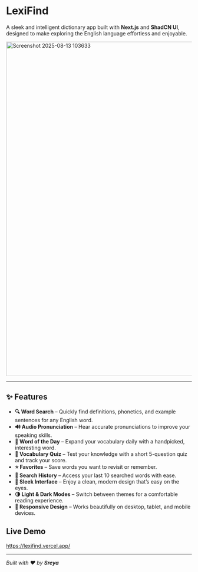 # LexiFind

A sleek and intelligent dictionary app built with **Next.js** and **ShadCN UI**, designed to make exploring the English language effortless and enjoyable. 

<img width="862" height="907" alt="Screenshot 2025-08-13 103633" src="https://github.com/user-attachments/assets/2ebf95ac-51d4-4df2-be31-12f6a29e88fe" />

---

## ✨ Features  

- **🔍 Word Search** – Quickly find definitions, phonetics, and example sentences for any English word.  
- **🔊 Audio Pronunciation** – Hear accurate pronunciations to improve your speaking skills.  
- **📅 Word of the Day** – Expand your vocabulary daily with a handpicked, interesting word.  
- **🧠 Vocabulary Quiz** – Test your knowledge with a short 5-question quiz and track your score.  
- **⭐ Favorites** – Save words you want to revisit or remember.  
- **📜 Search History** – Access your last 10 searched words with ease.  
- **🎨 Sleek Interface** – Enjoy a clean, modern design that’s easy on the eyes.  
- **🌗 Light & Dark Modes** – Switch between themes for a comfortable reading experience.  
- **📱 Responsive Design** – Works beautifully on desktop, tablet, and mobile devices.  

## Live Demo

https://lexifind.vercel.app/

---

*Built with ❤️ by **Sreya***
